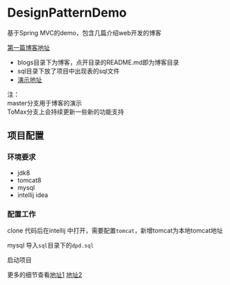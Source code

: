 # DesignPatternDemo
基于Spring MVC的demo，包含几篇介绍web开发的博客

[第一篇博客地址](https://github.com/XingToMax/DesignPatternDemo/tree/master/blogs)

+ blogs目录下为博客，点开目录的README.md即为博客目录
+ sql目录下放了项目中出现表的sql文件
+ [演示地址](https://tomax.xin/dpd)

注：<br>
master分支用于博客的演示<br>
ToMax分支上会持续更新一些新的功能支持

## 项目配置

### 环境要求

+ jdk8
+ tomcat8
+ mysql
+ intellij idea

### 配置工作

clone 代码后在intellij 中打开，需要配置`tomcat`，新增tomcat为本地tomcat地址

mysql 导入`sql`目录下的`dpd.sql`

启动项目

更多的细节查看[地址1](https://github.com/XingToMax/DesignPatternDemo/blob/master/blogs/%E5%BC%80%E5%8F%91%E7%8E%AF%E5%A2%83%E6%90%AD%E5%BB%BA.md)  [地址2](https://github.com/XingToMax/DesignPatternDemo/blob/master/blogs/Helloworld.md)